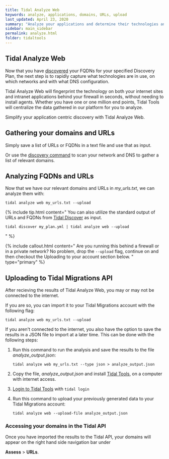 ```yaml
---
title: Tidal Analyze Web
keywords: analyze, applications, domains, URLs, upload
last_updated: April 23, 2020
summary: "Analyze your applications and determine their technologies and network data."
sidebar: main_sidebar
permalink: analyze.html
folder: tidaltools
---
```



## Tidal Analyze Web

Now that you have [discovered](discover.html) your FQDNs for your specified
Discovery Plan, the next step is to rapidly capture what technologies are in
use, on which networks and with what DNS configuration.

Tidal Analyze Web will fingerprint the technology on both your internet sites and
intranet applications behind your firewall in seconds, without needing to
install agents. Whether you have one or one million end points, Tidal Tools will
centralize the data gathered in our platform for you to analyze.

Simplify your application centric discovery with Tidal Analyze Web.

## Gathering your domains and URLs

Simply save a list of URLs or FQDNs in a text file and use that as input.

Or use the [discovery command](discover.html) to scan your network and DNS to
gather a list of relevant domains.


## Analyzing FQDNs and URLs

Now that we have our relevant domains and URLs in *my_urls.txt*, we can analyze
them with:

```
tidal analyze web my_urls.txt --upload
```

{% include tip.html content="
You can also utilize the standard output of URLs
and FQDNs from [Tidal Discover](discover.html) as input.
```
tidal discover my_plan.yml | tidal analyze web --upload
```
" %}

{% include callout.html content="
Are you running this behind a firewall or in a private network? No problem,
drop the `--upload` flag, continue on and then checkout the Uploading to your
account section below.
" type="primary" %}

## Uploading to Tidal Migrations API

After recieving the results of Tidal Analyze Web, you may or may not be connected
to the internet.

If you are so, you can import it to your Tidal Migrations account with the
following flag:

```
tidal analyze web my_urls.txt --upload
```

If you aren't connected to the internet, you also have the option to save the
results in a JSON file to import at a later time. This can be done with the
following steps:

1. Run this command to run the analysis and save the results to the file
   *analyze_output.json*:

   ```
   tidal analyze web my_urls.txt --type json > analyze_output.json
   ```

2. Copy the file, *analyze_output.json* and install [Tidal
   Tools](tidal-tools.html), on a computer with internet access.
3. [Login to Tidal Tools](tidal-tools.html#login) with `tidal login`
4. Run this command to upload your previously generated data to your Tidal
   Migrations account:

   ```
   tidal analyze web --upload-file analyze_output.json
   ```

### Accessing your domains in the Tidal API

Once you have imported the results to the Tidal API, your domains will appear
on the right hand side navigation bar under

**Assess** > **URLs**.
